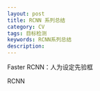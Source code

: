 ```yaml
---
layout: post
title: RCNN 系列总结
category: CV
tags: 目标检测
keywords: RCNN系列总结
description:
---
```


Faster RCNN：人为设定先验框

RCNN